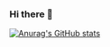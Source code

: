 ### Hi there 👋

<!--
**daniel-agbonifo/daniel-agbonifo** is a ✨ _special_ ✨ repository because its `README.md` (this file) appears on your GitHub profile.

Here are some ideas to get you started:

- 🔭 I’m currently working on responsive web designs
- 🌱 I’m currently learning software engineering
- 👯 I’m looking to collaborate on ...
- 🤔 I’m looking for help with ...
- 💬 Ask me about myself, lol
- 📫 How to reach me: danielagbonifo2020@gmail.com
- 😄 Pronouns: Him?He
- ⚡ Fun fact: ...
-->

[![Anurag's GitHub stats](https://github-readme-stats.vercel.app/api?username=daniel-agbonifo)](https://github.com/anuraghazra/github-readme-stats)
